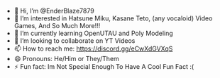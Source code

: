 - 👋 Hi, I’m @EnderBlaze7879
- 👀 I’m interested in Hatsune Miku, Kasane Teto, (any vocaloid) Video Games, And So Much More!!!
- 🌱 I’m currently learning OpenUTAU and Poly Modeling
- 💞️ I’m looking to collaborate on YT Videos
- 📫 How to reach me: https://discord.gg/eCwXdGVXqS
- 😄 Pronouns: He/Him or They/Them
- ⚡ Fun fact: Im Not Special Enough To Have A Cool Fun Fact :(

<!---
EnderBlaze7879/EnderBlaze7879 is a ✨ special ✨ repository because its `README.md` (this file) appears on your GitHub profile.
You can click the Preview link to take a look at your changes.
--->
